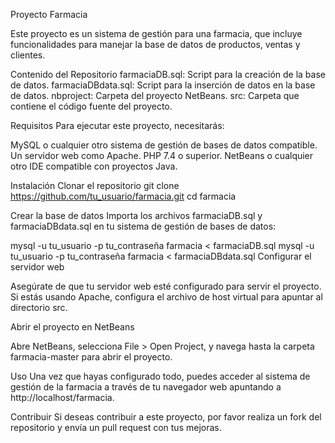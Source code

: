 Proyecto Farmacia

Este proyecto es un sistema de gestión para una farmacia, que incluye funcionalidades para manejar la base de datos de productos, ventas y clientes.

Contenido del Repositorio
farmaciaDB.sql: Script para la creación de la base de datos.
farmaciaDBdata.sql: Script para la inserción de datos en la base de datos.
nbproject: Carpeta del proyecto NetBeans.
src: Carpeta que contiene el código fuente del proyecto.

Requisitos
Para ejecutar este proyecto, necesitarás:

MySQL o cualquier otro sistema de gestión de bases de datos compatible.
Un servidor web como Apache.
PHP 7.4 o superior.
NetBeans o cualquier otro IDE compatible con proyectos Java.

Instalación
Clonar el repositorio
git clone https://github.com/tu_usuario/farmacia.git
cd farmacia

Crear la base de datos
Importa los archivos farmaciaDB.sql y farmaciaDBdata.sql en tu sistema de gestión de bases de datos:

mysql -u tu_usuario -p tu_contraseña farmacia < farmaciaDB.sql
mysql -u tu_usuario -p tu_contraseña farmacia < farmaciaDBdata.sql
Configurar el servidor web

Asegúrate de que tu servidor web esté configurado para servir el proyecto. Si estás usando Apache, configura el archivo de host virtual para apuntar al directorio src.

Abrir el proyecto en NetBeans

Abre NetBeans, selecciona File > Open Project, y navega hasta la carpeta farmacia-master para abrir el proyecto.

Uso
Una vez que hayas configurado todo, puedes acceder al sistema de gestión de la farmacia a través de tu navegador web apuntando a http://localhost/farmacia.

Contribuir
Si deseas contribuir a este proyecto, por favor realiza un fork del repositorio y envía un pull request con tus mejoras.
